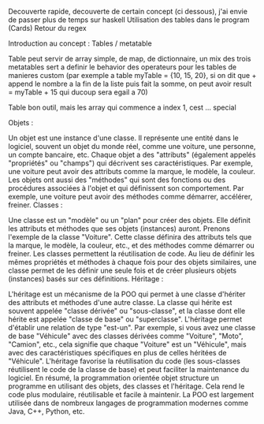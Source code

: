 Decouverte rapide, decouverte de certain concept (ci dessous), j'ai envie de passer plus de temps sur haskell
Utilisation des tables dans le program (Cards)
Retour du regex

Introduction au concept :
Tables / metatable

Table peut servir de array simple, de map, de dictionnaire, un mix des trois
metatables sert a definir le behavior des operateurs pour les tables de manieres custom (par exemple a table myTable = {10, 15, 20}, si on dit que + append le nombre a la fin de la liste puis fait la somme, on peut avoir result = myTable + 15 qui ducoup sera egail a 70)

Table bon outil, mais les array qui commence a index 1, cest ... special

Objets :

Un objet est une instance d'une classe. Il représente une entité dans le logiciel, souvent un objet du monde réel, comme une voiture, une personne, un compte bancaire, etc.
Chaque objet a des "attributs" (également appelés "propriétés" ou "champs") qui décrivent ses caractéristiques. Par exemple, une voiture peut avoir des attributs comme la marque, le modèle, la couleur.
Les objets ont aussi des "méthodes" qui sont des fonctions ou des procédures associées à l'objet et qui définissent son comportement. Par exemple, une voiture peut avoir des méthodes comme démarrer, accélérer, freiner.
Classes :

Une classe est un "modèle" ou un "plan" pour créer des objets. Elle définit les attributs et méthodes que ses objets (instances) auront.
Prenons l'exemple de la classe "Voiture". Cette classe définira des attributs tels que la marque, le modèle, la couleur, etc., et des méthodes comme démarrer ou freiner.
Les classes permettent la réutilisation de code. Au lieu de définir les mêmes propriétés et méthodes à chaque fois pour des objets similaires, une classe permet de les définir une seule fois et de créer plusieurs objets (instances) basés sur ces définitions.
Héritage :

L'héritage est un mécanisme de la POO qui permet à une classe d'hériter des attributs et méthodes d'une autre classe.
La classe qui hérite est souvent appelée "classe dérivée" ou "sous-classe", et la classe dont elle hérite est appelée "classe de base" ou "superclasse".
L'héritage permet d'établir une relation de type "est-un". Par exemple, si vous avez une classe de base "Véhicule" avec des classes dérivées comme "Voiture", "Moto", "Camion", etc., cela signifie que chaque "Voiture" est un "Véhicule", mais avec des caractéristiques spécifiques en plus de celles héritées de "Véhicule".
L'héritage favorise la réutilisation du code (les sous-classes réutilisent le code de la classe de base) et peut faciliter la maintenance du logiciel.
En résumé, la programmation orientée objet structure un programme en utilisant des objets, des classes et l'héritage. Cela rend le code plus modulaire, réutilisable et facile à maintenir. La POO est largement utilisée dans de nombreux langages de programmation modernes comme Java, C++, Python, etc.
